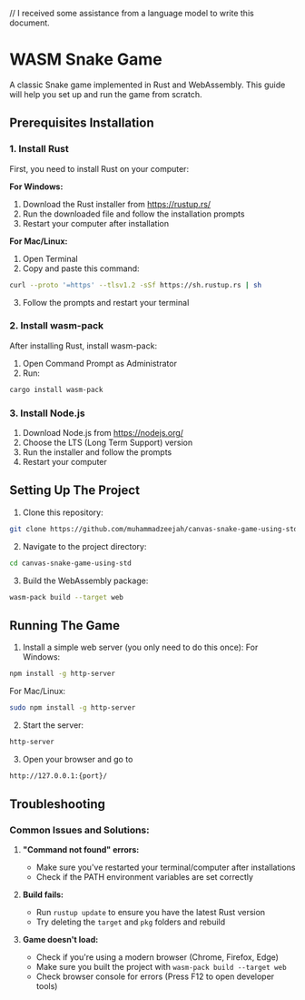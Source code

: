 // I received some assistance from a language model to write this document.

# WASM Snake Game

A classic Snake game implemented in Rust and WebAssembly. This guide will help you set up and run the game from scratch.

## Prerequisites Installation

### 1. Install Rust
First, you need to install Rust on your computer:

**For Windows:**
1. Download the Rust installer from https://rustup.rs/
2. Run the downloaded file and follow the installation prompts
3. Restart your computer after installation

**For Mac/Linux:**
1. Open Terminal
2. Copy and paste this command:

```bash
curl --proto '=https' --tlsv1.2 -sSf https://sh.rustup.rs | sh
```

3. Follow the prompts and restart your terminal

### 2. Install wasm-pack
After installing Rust, install wasm-pack:

1. Open Command Prompt as Administrator
2. Run:

```bash
cargo install wasm-pack
```


### 3. Install Node.js
1. Download Node.js from https://nodejs.org/
2. Choose the LTS (Long Term Support) version
3. Run the installer and follow the prompts
4. Restart your computer

## Setting Up The Project

1. Clone this repository:

```bash
git clone https://github.com/muhammadzeejah/canvas-snake-game-using-std.git
```
2. Navigate to the project directory:

```bash
cd canvas-snake-game-using-std
```

3. Build the WebAssembly package:

```bash
wasm-pack build --target web
```

## Running The Game

1. Install a simple web server (you only need to do this once):
For Windows:

```bash
npm install -g http-server
```

For Mac/Linux:

```bash
sudo npm install -g http-server
```

2. Start the server:

```bash
http-server
```

3. Open your browser and go to 

```bash
http://127.0.0.1:{port}/
```

## Troubleshooting

### Common Issues and Solutions:

1. **"Command not found" errors:**
   - Make sure you've restarted your terminal/computer after installations
   - Check if the PATH environment variables are set correctly

2. **Build fails:**
   - Run `rustup update` to ensure you have the latest Rust version
   - Try deleting the `target` and `pkg` folders and rebuild

3. **Game doesn't load:**
   - Check if you're using a modern browser (Chrome, Firefox, Edge)
   - Make sure you built the project with `wasm-pack build --target web`
   - Check browser console for errors (Press F12 to open developer tools)